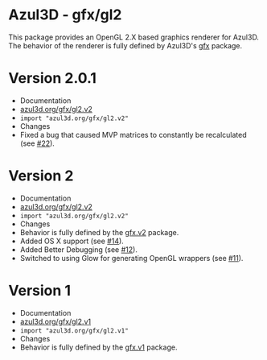 # Azul3D - gfx/gl2 #
This package provides an OpenGL 2.X based graphics renderer for Azul3D. The behavior of the renderer is fully defined by Azul3D's [gfx](http://azul3d.org/packages.html#gfx) package.

# Version 2.0.1 #
* Documentation
 * [azul3d.org/gfx/gl2.v2](http://azul3d.org/gfx/gl2.v2)
 * `import "azul3d.org/gfx/gl2.v2"`
* Changes
 * Fixed a bug that caused MVP matrices to constantly be recalculated (see [#22](https://github.com/azul3d/gfx-gl2/issues/22)).

# Version 2 #
* Documentation
 * [azul3d.org/gfx/gl2.v2](http://azul3d.org/gfx/gl2.v2)
 * `import "azul3d.org/gfx/gl2.v2"`
* Changes
 * Behavior is fully defined by the [gfx.v2](http://azul3d.org/gfx.v2)  package.
 * Added OS X support (see [#14](https://github.com/azul3d/gfx-gl2/issues/14)).
 * Added Better Debugging (see [#12](https://github.com/azul3d/gfx-gl2/issues/12)).
 * Switched to using Glow for generating OpenGL wrappers (see [#11](https://github.com/azul3d/gfx-gl2/issues/11)).

# Version 1 #
* Documentation
 * [azul3d.org/gfx/gl2.v1](http://azul3d.org/gfx/gl2.v1)
 * `import "azul3d.org/gfx/gl2.v1"`
* Changes
 * Behavior is fully defined by the [gfx.v1](http://azul3d.org/gfx.v1)  package.

